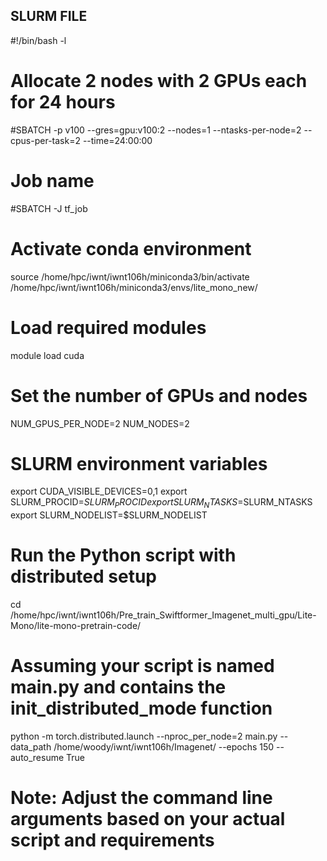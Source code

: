 
## SLURM FILE

#!/bin/bash -l
#
# Allocate 2 nodes with 2 GPUs each for 24 hours
#SBATCH -p v100 --gres=gpu:v100:2 --nodes=1 --ntasks-per-node=2 --cpus-per-task=2 --time=24:00:00
#
# Job name
#SBATCH -J tf_job

# Activate conda environment
source /home/hpc/iwnt/iwnt106h/miniconda3/bin/activate /home/hpc/iwnt/iwnt106h/miniconda3/envs/lite_mono_new/

# Load required modules
module load cuda

# Set the number of GPUs and nodes
NUM_GPUS_PER_NODE=2
NUM_NODES=2

# SLURM environment variables
export CUDA_VISIBLE_DEVICES=0,1
export SLURM_PROCID=$SLURM_PROCID
export SLURM_NTASKS=$SLURM_NTASKS
export SLURM_NODELIST=$SLURM_NODELIST

# Run the Python script with distributed setup
cd /home/hpc/iwnt/iwnt106h/Pre_train_Swiftformer_Imagenet_multi_gpu/Lite-Mono/lite-mono-pretrain-code/

# Assuming your script is named main.py and contains the init_distributed_mode function

python -m torch.distributed.launch --nproc_per_node=2 main.py --data_path /home/woody/iwnt/iwnt106h/Imagenet/ --epochs 150 --auto_resume True

# Note: Adjust the command line arguments based on your actual script and requirements
